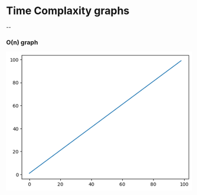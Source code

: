 # Time Complaxity graphs
--
### O(n) graph
![O(n)](https://github.com/syeedsaquib/time-complaxity-graphs/blob/main/scrennshots/O(n).png)
